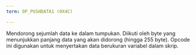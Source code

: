 ```yaml
---
term: OP_PUSHDATA1 (0X4C)

---
```

Mendorong sejumlah data ke dalam tumpukan. Diikuti oleh byte yang menunjukkan panjang data yang akan didorong (hingga 255 byte). Opcode ini digunakan untuk menyertakan data berukuran variabel dalam skrip.